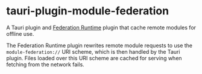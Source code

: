 # tauri-plugin-module-federation

A Tauri plugin and [Federation Runtime](https://module-federation.io/guide/basic/runtime.html) plugin that cache remote modules for offline use.

The Federation Runtime plugin rewrites remote module requests to use the `module-federation://` URI scheme, which is then handled by the Tauri plugin.
Files loaded over this URI scheme are cached for serving when fetching from the network fails.
